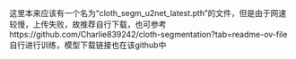 这里本来应该有一个名为“cloth_segm_u2net_latest.pth”的文件，但是由于网速较慢，上传失败，故推荐自行下载，也可参考https://github.com/Charlie839242/cloth-segmentation?tab=readme-ov-file
自行进行训练，模型下载链接也在该github中
